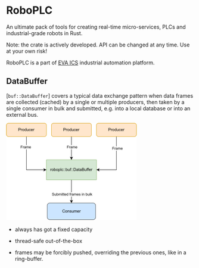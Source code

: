 # RoboPLC

An ultimate pack of tools for creating real-time micro-services, PLCs and
industrial-grade robots in Rust.

Note: the crate is actively developed. API can be changed at any time. Use at
your own risk!

RoboPLC is a part of [EVA ICS](https://www.eva-ics.com/) industrial
automation platform.

## DataBuffer

[`buf::DataBuffer`] covers a typical data exchange pattern when data
frames are collected (cached) by a single or multiple producers, then taken by
a single consumer in bulk and submitted, e.g. into a local database or into
an external bus.

<img
src="https://raw.githubusercontent.com/eva-ics/roboplc/main/schemas/databuffer.png"
width="350" />

* always has got a fixed capacity

* thread-safe out-of-the-box

* frames may be forcibly pushed, overriding the previous ones, like in a ring-buffer.

